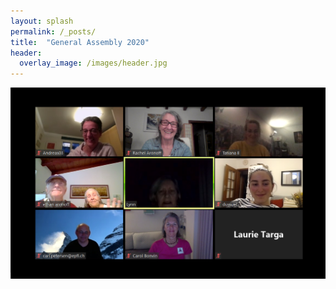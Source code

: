 ```yaml
---
layout: splash
permalink: /_posts/
title:  "General Assembly 2020"
header:
  overlay_image: /images/header.jpg
---
```


<img src="/images/news/GA042020.png" alt="General Assembly 2020" class="center">



